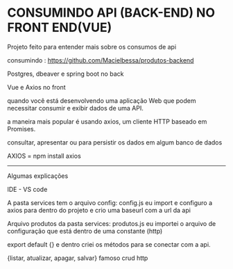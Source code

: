 # CONSUMINDO API (BACK-END) NO FRONT END(VUE)
Projeto feito para entender mais sobre os consumos de api

consumindo : https://github.com/Macielbessa/produtos-backend

Postgres, dbeaver e spring boot no back

Vue e Axios no front

quando você está desenvolvendo uma aplicação Web que podem necessitar consumir e exibir dados de uma API.

a maneira mais popular é usando axios, um cliente HTTP baseado em Promises.

consultar, apresentar ou para persistir os dados em algum banco de dados

AXIOS = npm install axios

------------------------------------
Algumas explicações

IDE - VS code

A pasta services tem o arquivo config:
config.js eu import e configuro a axios para dentro do projeto e crio uma baseurl com a url da api

Arquivo produtos da pasta services: 
produtos.js eu importei o arquivo de configuração que está dentro de uma constante (http)

export default {} e dentro criei os métodos para se conectar com a api. 

{listar, atualizar, apagar, salvar} famoso crud http




